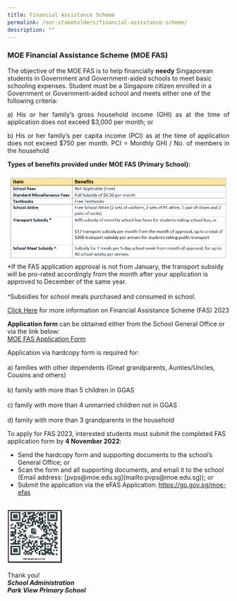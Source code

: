 ```yaml
---
title: Financial Assistance Scheme
permalink: /our-stakeholders/financial-assistance-scheme/
description: ""
---
```

### MOE Financial Assistance Scheme (MOE FAS)

The objective of the MOE FAS is to help financially <b>needy</b> Singaporean students in Government and Government-aided schools to meet basic schooling expenses.
Student must be a Singapore citizen enrolled in a Government or Government-aided school and meets either one of the following criteria:
<p align="justify">
a) His or her family’s gross household income (GHI) as at the time of application does not exceed $3,000 per month; or
<p align="justify">
b) His or her family’s per capita income (PCI) as at the time of application does not exceed $750 per month. PCI = Monthly GHI / No. of members in the household

<b>Types of benefits provided under MOE FAS (Primary School):</b>

<img src="/images/FAS%20-%20Types%20of%20benefits.png">
*If the FAS application approval is not from January, the transport subsidy will be pro-rated accordingly from the month after your application is approved to December of the same year. </font>
<br><br>^Subsidies for school meals purchased and consumed in school.

<a href="/files/2023%20FAS/2022%20Financial%20Assistance%20Scheme%20FAS%20Brochure.pdf">Click Here</a> for more information on Financial Assistance Scheme (FAS) 2023<br>

<b>Application form</b> can be obtained either from the School General Office or via the link below:<br><a href="/files/2023%20FAS/GGAS_Application%20Form.pdf">MOE FAS Application Form</a> <br>

Application via hardcopy form is required for:<br>  
a) families with other dependents (Great grandparents, Aunties/Uncles, Cousins and others)<br>  
b) family with more than 5 children in GGAS<br>  
c) family with more than 4 unmarried children not in GGAS<br>     
d) family with more than 3 grandparents in the household<br>  


To apply for FAS 2023, interested students must submit the completed FAS application form by <b>4 November 2022</b>: 

<ul>	
<li>Send the hardcopy form and supporting documents to the school’s General Office; or</li>
<li>Scan the form and all supporting documents, and email it to the school (Email address: [pvps@moe.edu.sg](mailto:pvps@moe.edu.sg)); or</li>
<li>Submit the application via the eFAS Application: <a href="https://go.gov.sg/moe-efas">https://go.gov.sg/moe-efas</a></li></ul>
<br>
<img src="/images/QR%20Code.jpg" style="width:25%">
<br>

Thank you!<br>
<b><i>School Administration<br>Park View Primary School</b></i>

